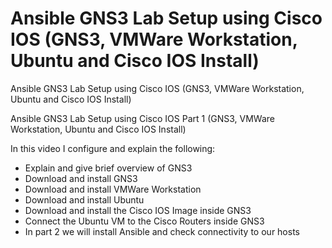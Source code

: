 # Ansible GNS3 Lab Setup using Cisco IOS (GNS3, VMWare Workstation, Ubuntu and Cisco IOS Install)
Ansible GNS3 Lab Setup using Cisco IOS (GNS3, VMWare Workstation, Ubuntu and Cisco IOS Install)


Ansible GNS3 Lab Setup using Cisco IOS Part 1 (GNS3, VMWare Workstation, Ubuntu and Cisco IOS Install)

In this video I configure and explain the following:

- Explain and give brief overview of GNS3
- Download and install GNS3
- Download and install VMWare Workstation
- Download and install Ubuntu
- Download and install the Cisco IOS Image inside GNS3
- Connect the Ubuntu VM to the Cisco Routers inside GNS3
- In part 2 we will install Ansible and check connectivity to our hosts
